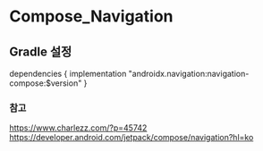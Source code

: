 # Compose_Navigation

## Gradle 설정
dependencies {
  implementation "androidx.navigation:navigation-compose:$version"
}

### 참고
https://www.charlezz.com/?p=45742   
https://developer.android.com/jetpack/compose/navigation?hl=ko   



